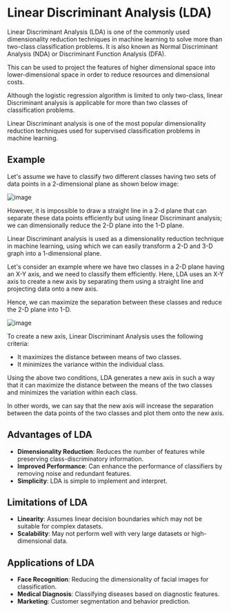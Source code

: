 
# Linear Discriminant Analysis (LDA)

Linear Discriminant Analysis (LDA) is one of the commonly used dimensionality reduction techniques in machine learning to solve more than two-class classification problems. It is also known as Normal Discriminant Analysis (NDA) or Discriminant Function Analysis (DFA).

This can be used to project the features of higher dimensional space into lower-dimensional space in order to reduce resources and dimensional costs. 

Although the logistic regression algorithm is limited to only two-class, linear Discriminant analysis is applicable for more than two classes of classification problems.

Linear Discriminant analysis is one of the most popular dimensionality reduction techniques used for supervised classification problems in machine learning. 

## Example

Let's assume we have to classify two different classes having two sets of data points in a 2-dimensional plane as shown below image:

![image](https://github.com/saiabhiramjaini/portfolio/assets/115941546/13c52906-e3e5-4779-b82e-5e5f94f4c2a8)

However, it is impossible to draw a straight line in a 2-d plane that can separate these data points efficiently but using linear Discriminant analysis; we can dimensionally reduce the 2-D plane into the 1-D plane.

Linear Discriminant analysis is used as a dimensionality reduction technique in machine learning, using which we can easily transform a 2-D and 3-D graph into a 1-dimensional plane.

Let's consider an example where we have two classes in a 2-D plane having an X-Y axis, and we need to classify them efficiently. Here, LDA uses an X-Y axis to create a new axis by separating them using a straight line and projecting data onto a new axis.

Hence, we can maximize the separation between these classes and reduce the 2-D plane into 1-D.

![image](https://github.com/saiabhiramjaini/portfolio/assets/115941546/54a7faf5-3898-4b21-b187-b93ace85dd40)

To create a new axis, Linear Discriminant Analysis uses the following criteria:

- It maximizes the distance between means of two classes.
- It minimizes the variance within the individual class.

Using the above two conditions, LDA generates a new axis in such a way that it can maximize the distance between the means of the two classes and minimizes the variation within each class.

In other words, we can say that the new axis will increase the separation between the data points of the two classes and plot them onto the new axis.

## Advantages of LDA

- **Dimensionality Reduction**: Reduces the number of features while preserving class-discriminatory information.
- **Improved Performance**: Can enhance the performance of classifiers by removing noise and redundant features.
- **Simplicity**: LDA is simple to implement and interpret.

## Limitations of LDA

- **Linearity**: Assumes linear decision boundaries which may not be suitable for complex datasets.
- **Scalability**: May not perform well with very large datasets or high-dimensional data.

## Applications of LDA

- **Face Recognition**: Reducing the dimensionality of facial images for classification.
- **Medical Diagnosis**: Classifying diseases based on diagnostic features.
- **Marketing**: Customer segmentation and behavior prediction.
